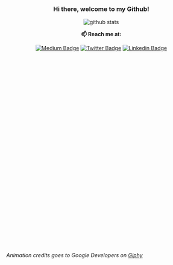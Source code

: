 <div align="center">

  ### Hi there, welcome to my Github!
  ![github stats](https://github-readme-stats.vercel.app/api?username=wzieba&show_icons=true)
  
</div>

<div align="center">
  
  **📫 Reach me at:**<br>

  [![Medium Badge](https://img.shields.io/badge/-Medium-000?style=flat-square&logo=Medium&logoColor=white&&link=https://medium.com/@wzieba)](https://medium.com/@wzieba)
  [![Twitter Badge](https://img.shields.io/badge/-Twitter-1ca0f1?style=flat-square&labelColor=1ca0f1&logo=twitter&logoColor=white&link=https://twitter.com/wzieba)](https://twitter.com/wzieba)
  [![Linkedin Badge](https://img.shields.io/badge/-LinkedIn-blue?style=flat-square&logo=Linkedin&logoColor=white&link=https://www.linkedin.com/in/wzieba/)](https://www.linkedin.com/in/wzieba/)

</div>

<img style="width:100%;height:0;padding-bottom:100%;position:relative;" src=https://media.giphy.com/media/llarwdtFqG63IlqUR1/giphy.gif>

<i>Animation credits goes to Google Developers on [Giphy](https://giphy.com/gifs/GDevs-android-developer-summit-llarwdtFqG63IlqUR1)</i>
